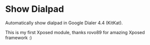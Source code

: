 Show Dialpad
============

Automatically show dialpad in Google Dialer 4.4 (KitKat).

This is my first Xposed module, thanks rovo89 for amazing Xposed framework :)
